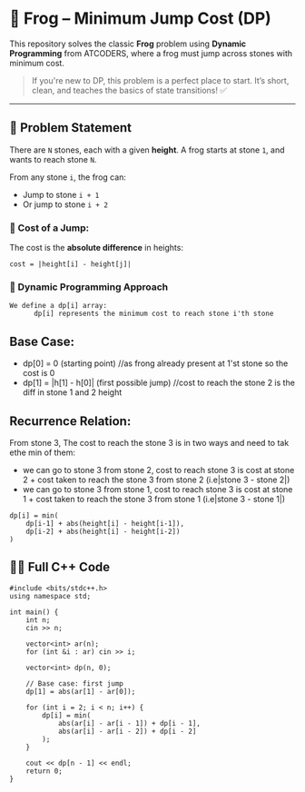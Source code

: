 # 🐸 Frog  – Minimum Jump Cost (DP)

This repository solves the classic **Frog** problem using **Dynamic Programming** from ATCODERS, where a frog must jump across stones with minimum cost.
> If you're new to DP, this problem is a perfect place to start. It’s short, clean, and teaches the basics of state transitions! ✅
---

## 📘 Problem Statement

There are `N` stones, each with a given **height**. A frog starts at stone `1`, and wants to reach stone `N`.

From any stone `i`, the frog can:
- Jump to stone `i + 1`
- Or jump to stone `i + 2`

### 💸 Cost of a Jump:
The cost is the **absolute difference** in heights:
```plaintext
cost = |height[i] - height[j]|
```
### 🧠 Dynamic Programming Approach
```
We define a dp[i] array:
      dp[i] represents the minimum cost to reach stone i'th stone
```
## Base Case:
- dp[0] = 0 (starting point)          //as frong already present at 1'st stone so the cost is 0
- dp[1] = |h[1] - h[0]|   (first possible jump)     //cost to reach the stone 2 is the diff in stone 1 and 2 height

## Recurrence Relation:
From stone 3,
The cost to reach the stone 3 is in two ways and need to tak ethe min of them:
- we can go to stone 3 from stone 2, cost to reach stone 3 is cost at stone 2 + cost taken to reach the stone 3 from stone 2 (i.e|stone 3 - stone 2|)
- we can go to stone 3 from stone 1, cost to reach stone 3 is cost at stone 1 + cost taken to reach the stone 3 from stone 1 (i.e|stone 3 - stone 1|)

```
dp[i] = min(
    dp[i-1] + abs(height[i] - height[i-1]),
    dp[i-2] + abs(height[i] - height[i-2])
)
```
## 🧑‍💻 Full C++ Code
```
#include <bits/stdc++.h>
using namespace std;

int main() {
    int n;
    cin >> n;

    vector<int> ar(n);
    for (int &i : ar) cin >> i;

    vector<int> dp(n, 0);

    // Base case: first jump
    dp[1] = abs(ar[1] - ar[0]);

    for (int i = 2; i < n; i++) {
        dp[i] = min(
            abs(ar[i] - ar[i - 1]) + dp[i - 1],
            abs(ar[i] - ar[i - 2]) + dp[i - 2]
        );
    }

    cout << dp[n - 1] << endl;
    return 0;
}
```


